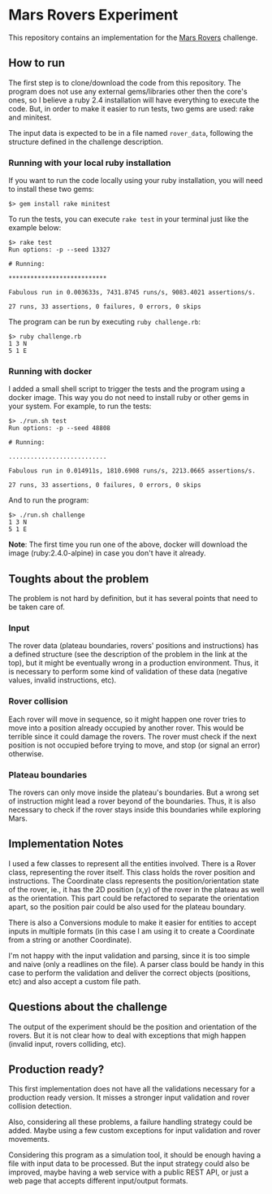 # Mars Rovers Experiment

This repository contains an implementation for the [Mars Rovers](https://github.com/BearchInc/code-challenge/blob/master/challenge2.md) challenge.

## How to run

The first step is to clone/download the code from this repository. The program does not use any external gems/libraries other then the core's ones, so I believe a ruby 2.4 installation will have everything to execute the code. But, in order to make it easier to run tests, two gems are used: rake and minitest.

The input data is expected to be in a file named `rover_data`, following the structure defined in the challenge description.

### Running with your local ruby installation

If you want to run the code locally using your ruby installation, you will need to install these two gems:

```shell
$> gem install rake minitest
```

To run the tests, you can execute `rake test` in your terminal just like the example below:

```shell
$> rake test
Run options: -p --seed 13327

# Running:

***************************

Fabulous run in 0.003633s, 7431.8745 runs/s, 9083.4021 assertions/s.

27 runs, 33 assertions, 0 failures, 0 errors, 0 skips
```

The program can be run by executing `ruby challenge.rb`:

```shell
$> ruby challenge.rb
1 3 N
5 1 E
```

### Running with docker

I added a small shell script to trigger the tests and the program using a docker image. This way you do not need to install ruby or other gems in your system. For example, to run the tests:

```shell
$> ./run.sh test
Run options: -p --seed 48808

# Running:

...........................

Fabulous run in 0.014911s, 1810.6908 runs/s, 2213.0665 assertions/s.

27 runs, 33 assertions, 0 failures, 0 errors, 0 skips
```

And to run the program:

```shell
$> ./run.sh challenge
1 3 N
5 1 E
```

**Note**: The first time you run one of the above, docker will download the image (ruby:2.4.0-alpine) in case you don't have it already.

## Toughts about the problem

The problem is not hard by definition, but it has several points that need to be taken care of.

### Input

The rover data (plateau boundaries, rovers' positions and instructions) has a defined structure (see the description of the problem in the link at the top), but it might be eventually wrong in a production environment. Thus, it is necessary to perform some kind of validation of these data (negative values, invalid instructions, etc).

### Rover collision

Each rover will move in sequence, so it might happen one rover tries to move into a position already occupied by another rover. This would be terrible since it could damage the rovers. The rover must check if the next position is not occupied before trying to move, and stop (or signal an error) otherwise.

### Plateau boundaries

The rovers can only move inside the plateau's boundaries. But a wrong set of  instruction might lead a rover beyond of the boundaries. Thus, it is also necessary to check if the rover stays inside this boundaries while exploring Mars. 

## Implementation Notes

I used a few classes to represent all the entities involved. There is a Rover class, representing the rover itself. This class holds the rover position and instructions. The Coordinate class represents the position/orientation state of the rover, ie., it has the 2D position (x,y) of the rover in the plateau as well as the orientation. This part could be refactored to separate the orientation apart, so the position pair could be also used for the plateau boundary.

There is also a Conversions module to make it easier for entities to accept inputs in multiple formats (in this case I am using it to create a Coordinate from a string or another Coordinate).

I'm not happy with the input validation and parsing, since it is too simple and naive (only a readlines on the file). A parser class bould be handy in this case to perform the validation and deliver the correct objects (positions, etc) and also accept a custom file path.

## Questions about the challenge

The output of the experiment should be the position and orientation of the rovers. But it is not clear how to deal with exceptions that migh happen (invalid input, rovers colliding, etc).

## Production ready?

This first implementation does not have all the validations necessary for a production ready version. It misses a stronger input validation and rover collision detection.

Also, considering all these problems, a failure handling strategy could be added. Maybe using a few custom exceptions for input validation and rover movements.

Considering this program as a simulation tool, it should be enough having a file with input data to be processed. But the input strategy could also be improved, maybe having a web service with a public REST API, or just a web page that accepts different input/output formats.

